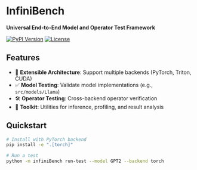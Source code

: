 # InfiniBench  
**Universal End-to-End Model and Operator Test Framework**  

[![PyPI Version](https://img.shields.io/pypi/v/infiniMOT)](https://pypi.org/project/infiniMOT/)
[![License](https://img.shields.io/badge/License-MIT-blue.svg)](LICENSE)

## Features  
- 🧩 **Extensible Architecture**: Support multiple backends (PyTorch, Triton, CUDA)  
- ✅ **Model Testing**: Validate model implementations (e.g., `src/models/Llama`)  
- 🛠️ **Operator Testing**: Cross-backend operator verification  
- 🔧 **Toolkit**: Utilities for inference, profiling, and result analysis  

## Quickstart  
```bash
# Install with PyTorch backend
pip install -e ".[torch]"  

# Run a test  
python -m infiniBench run-test --model GPT2 --backend torch

